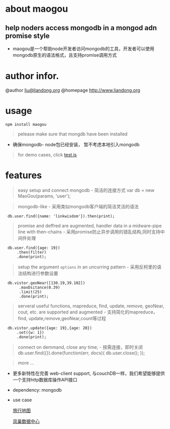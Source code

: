 # about maogou
## help noders access mongodb in a mongod adn promise style
   - maogou是一个帮助node开发者访问mongodb的工具，开发者可以使用mongodb原生的语法格式，且支持promise调用方式
   
# author infor.
   @author liu@liandong.org
   @homepage http://www.liandong.org
 
# usage
    
    npm install maogou
    
 > pelease make sure that mongdb have been installed
   - 确保mongodb- node包已经安装， 暂不考虑本地引入mongodb
 > for demo cases, click [test.js](https://raw.github.com/linkwisdom/maogou/master/test.js)
 

# features

 >  easy setup and connect mongodb
    - 简洁的连接方式
    var db = new MaoGou(params, 'user');

 >  mongodb-like
    - 采用类似mongodb客户端的简洁灵活的语法

     db.user.find({name: 'linkwisdom'}).then(print);

 >  promise and deffred are augmented, handler data in a midware-pipe line with then-chains
     - 采用promise防止异步调用的错乱结构,同时支持中间件处理

     db.user.find({age: 19})
         .then(filter)
         .done(print);
     
 
 >  setup the argument `options` in an uncurring pattern
    - 采用反柯里的语法结构进行参数设置

     db.vistor.geoNear([130.19,39.102])
          .maxDsitance(0.39)
          .limit(25)
          .done(print);

 >  serveral useful functions, mapreduce, find, update, remove, geoNear, cout, etc. are supported and augmented
    - 支持简化的mapreduce，find, update,remove,geoNear,count等过程

     db.vistor.update({age: 19},{age: 20})
         .set({w: 1})
         .done(print);
         
 >  connect on demmand, close any time;
    - 按需连接，即时关闭
     db.user.find({}).done(function(err, docs){
         db.user.close();
     });

 > more ...
   - 更多新特性在完善
   web-client support, 与couchDB一样，我们希望能够提供一个支持http数据库操作API接口


 * dependency: mongodb
 
 * use case
 
   [旅行地图](http://liandong.org/travel)

   [凤巢数据中心](http://ecomfe/uedc)
    
    

